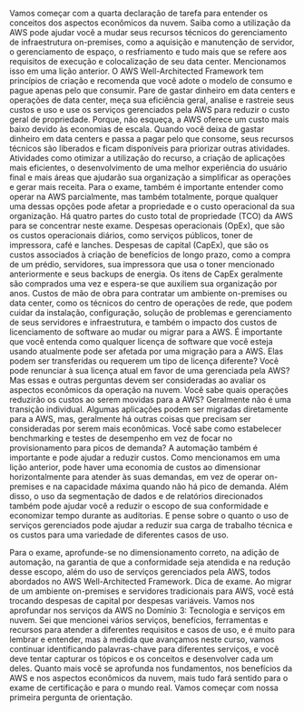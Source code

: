 Vamos começar com a quarta declaração de tarefa para entender os conceitos dos aspectos econômicos da nuvem. Saiba como a utilização da AWS pode ajudar você a mudar seus recursos técnicos do gerenciamento de infraestrutura on-premises, como a aquisição e manutenção de servidor, o gerenciamento de espaço, o resfriamento e tudo mais que se refere aos requisitos de execução e colocalização de seu data center. Mencionamos isso em uma lição anterior. O AWS Well-Architected Framework tem princípios de criação e recomenda que você adote o modelo de consumo e pague apenas pelo que consumir. Pare de gastar dinheiro em data centers e operações de data center, meça sua eficiência geral, analise e rastreie seus custos e uso e use os serviços gerenciados pela AWS para reduzir o custo geral de propriedade. Porque, não esqueça, a AWS oferece um custo mais baixo devido às economias de escala. Quando você deixa de gastar dinheiro em data centers e passa a pagar pelo que consome, seus recursos técnicos são liberados e ficam disponíveis para priorizar outras atividades. Atividades como otimizar a utilização do recurso, a criação de aplicações mais eficientes, o desenvolvimento de uma melhor experiência do usuário final e mais áreas que ajudarão sua organização a simplificar as operações e gerar mais receita. Para o exame, também é importante entender como operar na AWS parcialmente, mas também totalmente, porque qualquer uma dessas opções pode afetar a propriedade e o custo operacional da sua organização. Há quatro partes do custo total de propriedade (TCO) da AWS para se concentrar neste exame. Despesas operacionais (OpEx), que são os custos operacionais diários, como serviços públicos, toner de impressora, café e lanches. Despesas de capital (CapEx), que são os custos associados à criação de benefícios de longo prazo, como a compra de um prédio, servidores, sua impressora que usa o toner mencionado anteriormente e seus backups de energia. Os itens de CapEx geralmente são comprados uma vez e espera-se que auxiliem sua organização por anos. Custos de mão de obra para contratar um ambiente on-premises ou data center, como os técnicos do centro de operações de rede, que podem cuidar da instalação, configuração, solução de problemas e gerenciamento de seus servidores e infraestrutura, e também o impacto dos custos de licenciamento de software ao mudar ou migrar para a AWS. É importante que você entenda como qualquer licença de software que você esteja usando atualmente pode ser afetada por uma migração para a AWS. Elas podem ser transferidas ou requerem um tipo de licença diferente? Você pode renunciar à sua licença atual em favor de uma gerenciada pela AWS? Mas essas e outras perguntas devem ser consideradas ao avaliar os aspectos econômicos da operação na nuvem. Você sabe quais operações reduzirão os custos ao serem movidas para a AWS? Geralmente não é uma transição individual. Algumas aplicações podem ser migradas diretamente para a AWS, mas, geralmente há outras coisas que precisam ser consideradas por serem mais econômicas. Você sabe como estabelecer benchmarking e testes de desempenho em vez de focar no provisionamento para picos de demanda? A automação também é importante e pode ajudar a reduzir custos. Como mencionamos em uma lição anterior, pode haver uma economia de custos ao dimensionar horizontalmente para atender às suas demandas, em vez de operar on-premises e na capacidade máxima quando não há pico de demanda. Além disso, o uso da segmentação de dados e de relatórios direcionados também pode ajudar você a reduzir o escopo de sua conformidade e economizar tempo durante as auditorias. E pense sobre o quanto o uso de serviços gerenciados pode ajudar a reduzir sua carga de trabalho técnica e os custos para uma variedade de diferentes casos de uso. 

Para o exame, aprofunde-se no dimensionamento correto, na adição de automação, na garantia de que a conformidade seja atendida e na redução desse escopo, além do uso de serviços gerenciados pela AWS, todos abordados no AWS Well-Architected Framework. Dica de exame. Ao migrar de um ambiente on-premises e servidores tradicionais para AWS, você está trocando despesas de capital por despesas variáveis. Vamos nos aprofundar nos serviços da AWS no Domínio 3: Tecnologia e serviços em nuvem. Sei que mencionei vários serviços, benefícios, ferramentas e recursos para atender a diferentes requisitos e casos de uso, e é muito para lembrar e entender, mas à medida que avançamos neste curso, vamos continuar identificando palavras-chave para diferentes serviços, e você deve tentar capturar os tópicos e os conceitos e desenvolver cada um deles. Quanto mais você se aprofunda nos fundamentos, nos benefícios da AWS e nos aspectos econômicos da nuvem, mais tudo fará sentido para o exame de certificação e para o mundo real. Vamos começar com nossa primeira pergunta de orientação.